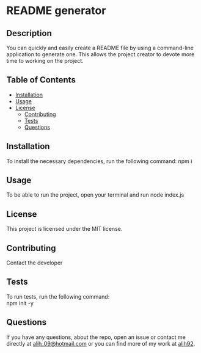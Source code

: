 # README generator

  ## Description
  You can quickly and easily create a README file by using a command-line application to generate one. This allows the project creator to devote more time to working on the project.

  ## Table of Contents

  - [Installation](#installation)
  - [Usage](#usage)
  - [License](#license)
    - [Contributing](#contributing)
    - [Tests](#tests)
    - [Questions](#questions)

  ## Installation
  To install the necessary dependencies, run the following command:
    npm i

  ## Usage
  To be able to run the project, open your terminal and run node index.js

  ## License
  This project is licensed under the MIT license.

  ## Contributing
  Contact the developer

  ## Tests
  To run tests, run the following command:  
  npm init -y

  ## Questions
  If you have any questions, about the repo, open an issue or contact me directly at [alih_09@hotmail.com](mailto:alih_09@hotmail.com) or you can find more of my work at [alih92](https://github.com/alih92).

